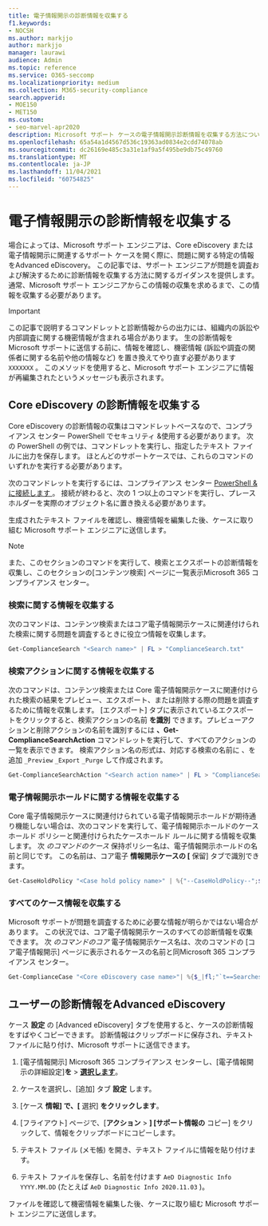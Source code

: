```yaml
---
title: 電子情報開示の診断情報を収集する
f1.keywords:
- NOCSH
ms.author: markjjo
author: markjjo
manager: laurawi
audience: Admin
ms.topic: reference
ms.service: O365-seccomp
ms.localizationpriority: medium
ms.collection: M365-security-compliance
search.appverid:
- MOE150
- MET150
ms.custom:
- seo-marvel-apr2020
description: Microsoft サポート ケースの電子情報開示診断情報を収集する方法について説明します。
ms.openlocfilehash: 65a54a1d4567d536c19363ad0834e2cdd74078ab
ms.sourcegitcommit: dc26169e485c3a31e1af9a5f495be9db75c49760
ms.translationtype: MT
ms.contentlocale: ja-JP
ms.lasthandoff: 11/04/2021
ms.locfileid: "60754825"
---
```

# <a name="collect-ediscovery-diagnostic-information"></a>電子情報開示の診断情報を収集する

場合によっては、Microsoft サポート エンジニアは、Core eDiscovery または電子情報開示に関連するサポート ケースを開く際に、問題に関する特定の情報をAdvanced eDiscovery。 この記事では、サポート エンジニアが問題を調査および解決するために診断情報を収集する方法に関するガイダンスを提供します。 通常、Microsoft サポート エンジニアからこの情報の収集を求めるまで、この情報を収集する必要があります。

> [!IMPORTANT]
> この記事で説明するコマンドレットと診断情報からの出力には、組織内の訴訟や内部調査に関する機密情報が含まれる場合があります。 生の診断情報を Microsoft サポートに送信する前に、情報を確認し、機密情報 (訴訟や調査の関係者に関する名前や他の情報など) を置き換えてやり直す必要があります `XXXXXXX` 。 このメソッドを使用すると、Microsoft サポート エンジニアに情報が再編集されたというメッセージも表示されます。

## <a name="collect-diagnostic-information-for-core-ediscovery"></a>Core eDiscovery の診断情報を収集する

Core eDiscovery の診断情報の収集はコマンドレットベースなので、コンプライアンス センター PowerShell でセキュリティ &使用する必要があります。 次の PowerShell の例では、コマンドレットを実行し、指定したテキスト ファイルに出力を保存します。 ほとんどのサポートケースでは、これらのコマンドのいずれかを実行する必要があります。

次のコマンドレットを実行するには、コンプライアンス センター [PowerShell &に接続します </span> ](/powershell/exchange/connect-to-scc-powershell)。 接続が終わると、次の 1 つ以上のコマンドを実行し、プレースホルダーを実際のオブジェクト名に置き換える必要があります。

生成されたテキスト ファイルを確認し、機密情報を編集した後、ケースに取り組む Microsoft サポート エンジニアに送信します。

> [!NOTE]
> また、このセクションのコマンドを実行して、検索とエクスポートの診断情報を収集し、このセクションの[コンテンツ検索] ページに一覧表示Microsoft 365 コンプライアンス センター。

### <a name="collect-information-about-searches"></a>検索に関する情報を収集する

次のコマンドは、コンテンツ検索またはコア電子情報開示ケースに関連付けられた検索に関する問題を調査するときに役立つ情報を収集します。

```powershell
Get-ComplianceSearch "<Search name>" | FL > "ComplianceSearch.txt"
```

### <a name="collect-information-about-search-actions"></a>検索アクションに関する情報を収集する

次のコマンドは、コンテンツ検索または Core 電子情報開示ケースに関連付けられた検索の結果をプレビュー、エクスポート、または削除する際の問題を調査するために情報を収集します。 [エクスポート] タブに表示されているエクスポートをクリックすると、検索アクションの名前 **を識別** できます。プレビューアクションと削除アクションの名前を識別するには **、Get-ComplianceSearchAction** コマンドレットを実行して、すべてのアクションの一覧を表示できます。 検索アクション名の形式は、対応する検索の名前に 、を追加 `_Preview` `_Export` `_Purge` して作成されます。

```powershell
Get-ComplianceSearchAction "<Search action name>" | FL > "ComplianceSearchAction.txt"
```

### <a name="collect-information-about-ediscovery-holds"></a>電子情報開示ホールドに関する情報を収集する

Core 電子情報開示ケースに関連付けられている電子情報開示ホールドが期待通り機能しない場合は、次のコマンドを実行して、電子情報開示ホールドのケースホールド ポリシーと関連付けられたケースホールド ルールに関する情報を収集します。 次 *のコマンドのケース* 保持ポリシー名は、電子情報開示ホールドの名前と同じです。 この名前は、コア電子 **情報開示ケースの [** 保留] タブで識別できます。

```powershell
Get-CaseHoldPolicy "<Case hold policy name>" | %{"--CaseHoldPolicy--";$_|FL;"--CaseHoldRule--";Get-CaseHoldRule -Policy $_.Name | FL} > "eDiscoveryCaseHold.txt"
```

### <a name="collect-all-case-information"></a>すべてのケース情報を収集する

Microsoft サポートが問題を調査するために必要な情報が明らかではない場合があります。 この状況では、コア電子情報開示ケースのすべての診断情報を収集できます。 次 *のコマンドのコア* 電子情報開示ケース名は、次のコマンドの [コア電子情報開示] ページに表示されるケースの名前と同Microsoft 365 コンプライアンス センター。

```powershell
Get-ComplianceCase "<Core eDiscovery case name>"| %{$_|fl;"`t==Searches==";Get-ComplianceSearch -Case $_.Name | FL;"`t==Search Actions==";Get-ComplianceSearchAction -Case $_.Name |FL;"`t==Holds==";Get-CaseHoldPolicy -Case $_.Name | %{$_|FL;"`t`t ==$($_.Name) Rules==";Get-CaseHoldRule -Policy $_.Name | FL}} > "eDiscoveryCase.txt"
```

## <a name="collect-diagnostic-information-for-advanced-ediscovery"></a>ユーザーの診断情報をAdvanced eDiscovery

ケース **設定** の [Advanced eDiscovery] タブを使用すると、ケースの診断情報をすばやくコピーできます。 診断情報はクリップボードに保存され、テキスト ファイルに貼り付け、Microsoft サポートに送信できます。

1. [電子情報開示] Microsoft 365 コンプライアンス センターし、[電子情報開示の詳細設定]**を**  >  <a href="https://go.microsoft.com/fwlink/p/?linkid=2174006" target="_blank">**選択します**</a>。

2. ケースを選択し、[追加] タブ **設定** します。

3. [ケース **情報] で、[** 選択] **をクリックします**。

4. [フライアウト] ページで、[**アクション**  >  **] [サポート情報の** コピー] をクリックして、情報をクリップボードにコピーします。

5. テキスト ファイル (メモ帳) を開き、テキスト ファイルに情報を貼り付けます。

6. テキスト ファイルを保存し、名前を付けます `AeD Diagnostic Info YYYY.MM.DD` (たとえば `AeD Diagnostic Info 2020.11.03` )。

ファイルを確認して機密情報を編集した後、ケースに取り組む Microsoft サポート エンジニアに送信します。
